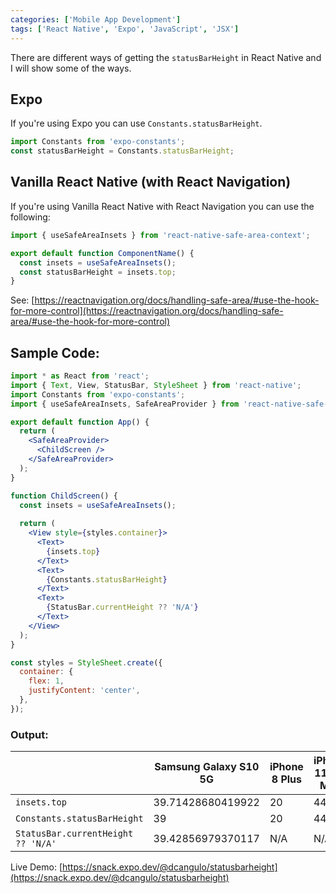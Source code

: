 ```yaml
---
categories: ['Mobile App Development']
tags: ['React Native', 'Expo', 'JavaScript', 'JSX']
---
```

There are different ways of getting the `statusBarHeight` in React Native and I will show some of the ways.

## Expo
If you're using Expo you can use `Constants.statusBarHeight`.

```js
import Constants from 'expo-constants';
const statusBarHeight = Constants.statusBarHeight;
```

## Vanilla React Native (with React Navigation)
If you're using Vanilla React Native with React Navigation you can use the following:

```js
import { useSafeAreaInsets } from 'react-native-safe-area-context';

export default function ComponentName() {
  const insets = useSafeAreaInsets();
  const statusBarHeight = insets.top;
}
```

See: [https://reactnavigation.org/docs/handling-safe-area/#use-the-hook-for-more-control](https://reactnavigation.org/docs/handling-safe-area/#use-the-hook-for-more-control)

## Sample Code:
```jsx
import * as React from 'react';
import { Text, View, StatusBar, StyleSheet } from 'react-native';
import Constants from 'expo-constants';
import { useSafeAreaInsets, SafeAreaProvider } from 'react-native-safe-area-context';

export default function App() {
  return (
    <SafeAreaProvider>
      <ChildScreen />
    </SafeAreaProvider>
  );
}

function ChildScreen() {
  const insets = useSafeAreaInsets();
  
  return (
    <View style={styles.container}>
      <Text>
        {insets.top}
      </Text>
      <Text>
        {Constants.statusBarHeight}
      </Text>
      <Text>
        {StatusBar.currentHeight ?? 'N/A'}
      </Text>
    </View>
  );
}

const styles = StyleSheet.create({
  container: {
    flex: 1, 
    justifyContent: 'center',
  },
});
```

### Output:

|                                    | Samsung Galaxy S10 5G | iPhone 8 Plus | iPhone 11 Pro Max | Web |
|------------------------------------|-----------------------|---------------|-------------------|-----|
| `insets.top`                       | 39.71428680419922     | 20            | 44                | 0   |
| `Constants.statusBarHeight`        | 39                    | 20            | 44                | 0   |
| `StatusBar.currentHeight ?? 'N/A'` | 39.42856979370117     | N/A           | N/A               | N/A |

Live Demo: [https://snack.expo.dev/@dcangulo/statusbarheight](https://snack.expo.dev/@dcangulo/statusbarheight)
